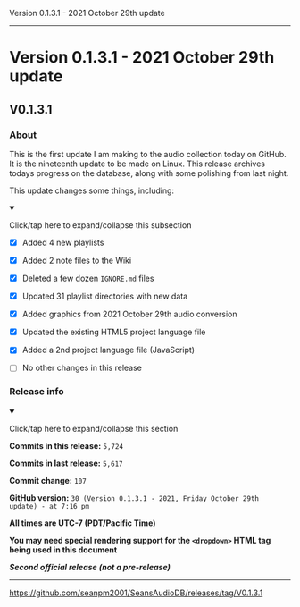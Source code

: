 Version 0.1.3.1 - 2021 October 29th update

***

# Version 0.1.3.1 - 2021 October 29th update

## V0.1.3.1

### About

This is the first update I am making to the audio collection today on GitHub. It is the nineteenth update to be made on Linux. This release archives todays progress on the database, along with some polishing from last night.

This update changes some things, including:

<details open><summary><p>Click/tap here to expand/collapse this subsection</p></summary>

- [x] Added 4 new playlists

- [x] Added 2 note files to the Wiki

- [x] Deleted a few dozen `IGNORE.md` files

- [x] Updated 31 playlist directories with new data

- [x] Added graphics from 2021 October 29th audio conversion

- [x] Updated the existing HTML5 project language file

- [x] Added a 2nd project language file (JavaScript)

- [ ] No other changes in this release

</details>

### Release info

<details open><summary><p>Click/tap here to expand/collapse this section</p></summary>

**Commits in this release:** `5,724`

**Commits in last release:** `5,617`

**Commit change:** `107`

**GitHub version:** `30 (Version 0.1.3.1 - 2021, Friday October 29th update) - at 7:16 pm`

**All times are UTC-7 (PDT/Pacific Time)**

**You may need special rendering support for the `<dropdown>` HTML tag being used in this document**

***Second official release (not a pre-release)***

</details>

***

https://github.com/seanpm2001/SeansAudioDB/releases/tag/V0.1.3.1

